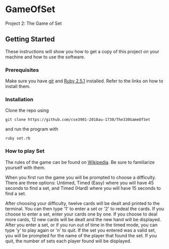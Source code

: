 # GameOfSet
Project 2: The Game of Set

## Getting Started
These instructions will show you how to get a copy of this project on your machine and how to use the software.

### Prerequisites
Make sure you have [git](https://git-scm.com/) and [Ruby 2.5.1](https://ruby-doc.org/) installed. Refer to the links on how to install them.

### Installation
Clone the repo using

```
git clone https://github.com/cse3901-2018au-1730/The330GameOfSet
```

and run the program with

```
ruby set.rb
```

### How to play Set

The rules of the game can be found on [Wikipedia](https://en.wikipedia.org/wiki/Set_(card_game)). Be sure to familiarize yourself with them.

When you first run the game you will be prompted to choose a difficulty. There are three options: Untimed, Timed (Easy) where you will have 45 seconds to find a set, and Timed (Hard) where you will have 15 seconds to find a set.

After choosing your difficulty, twelve cards will be dealt and printed to the terminal. You can then type '1' to enter a set or '2' to redeal the cards.
If you choose to enter a set, enter your cards one by one. If you choose to deal more cards, 12 new cards will be dealt and the new hand will be displayed.
After you enter a set, or if you run out of time in the timed mode, you can type 'y' to play again or 'n' to quit. If the set you entered was a valid set, you will be prompted for the name of the player that found the set. If you quit, the number of sets each player found will be displayed.
